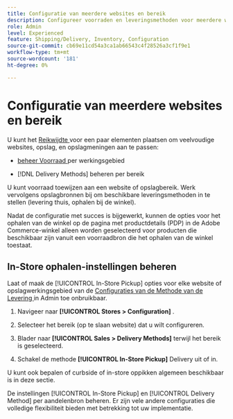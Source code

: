 ```yaml
---
title: Configuratie van meerdere websites en bereik
description: Configureer voorraden en leveringsmethoden voor meerdere websites en sla het bereik op.
role: Admin
level: Experienced
feature: Shipping/Delivery, Inventory, Configuration
source-git-commit: cb69e11cd54a3ca1ab66543c4f28526a3cf1f9e1
workflow-type: tm+mt
source-wordcount: '181'
ht-degree: 0%

---
```


# Configuratie van meerdere websites en bereik

U kunt het [ Reikwijdte ](https://experienceleague.adobe.com/en/docs/commerce-admin/start/setup/websites-stores-views#scope-settings) voor een paar elementen plaatsen om veelvoudige websites, opslag, en opslagmeningen aan te passen:

- [ beheer Voorraad ](https://experienceleague.adobe.com/en/docs/commerce-admin/inventory/stocks/stocks-manage) per werkingsgebied

- [!DNL Delivery Methods] beheren per bereik

U kunt voorraad toewijzen aan een website of opslagbereik. Werk vervolgens opslagbronnen bij om beschikbare leveringsmethoden in te stellen (levering thuis, ophalen bij de winkel).

Nadat de configuratie met succes is bijgewerkt, kunnen de opties voor het ophalen van de winkel op de pagina met productdetails (PDP) in de Adobe Commerce-winkel alleen worden geselecteerd voor producten die beschikbaar zijn vanuit een voorraadbron die het ophalen van de winkel toestaat.

## In-Store ophalen-instellingen beheren

Laat of maak de [!UICONTROL In-Store Pickup] opties voor elke website of opslagwerkingsgebied van de [ Configuraties van de Methode van de Levering ](enable-general.md#delivery-methods) in Admin toe onbruikbaar.

1. Navigeer naar **[!UICONTROL Stores > Configuration]** .

1. Selecteer het bereik (op te slaan website) dat u wilt configureren.

1. Blader naar **[!UICONTROL Sales > Delivery Methods]** terwijl het bereik is geselecteerd.

1. Schakel de methode **[!UICONTROL In-Store Pickup]** Delivery uit of in.

U kunt ook bepalen of curbside of in-store oppikken algemeen beschikbaar is in deze sectie.

De instellingen [!UICONTROL In-Store Pickup] en [!UICONTROL Delivery Method] per aandelenbron beheren. Er zijn vele andere configuraties die volledige flexibiliteit bieden met betrekking tot uw implementatie.
